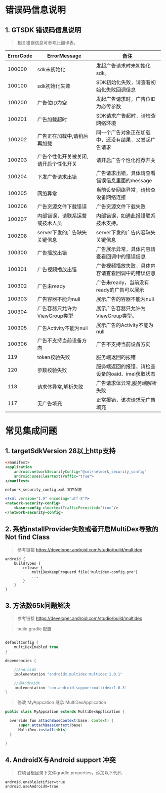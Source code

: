 # 错误码信息说明

## 1. GTSDK 错误码信息说明

> 相关错误信息可参考此翻译表。

| ErrorCode | ErrorMessage | 备注 |
| --- | --- | --- |
| 100000 |sdk未初始化	|发起广告请求时未初始化sdk。|
| 100100 | sdk初始化失败|SDK初始化失败，请查看初始化失败回调信息|
| 100200 | 广告位ID为空|发起广告请求时，广告位ID为必传参数|
| 100201 | 广告加载超时|SDK请求广告超时，请检查网络环境|
| 100202 |广告正在加载中,请稍后再加载|同一个广告对象正在加载中，还没有结果，又发起广告请求|
| 100203 |广告个性化开关被关闭,请开启个性化开关|请开启广告个性化推荐开关|
| 100204 | 下发广告请求出错	|   广告请求出错，具体请查看错误信息里面的message     |
| 100205 | 网络异常			|当前设备网络异常，请检查设备网络连接|
| 100206 | 广告资源文件下载错误			|广告资源文件下载失败|
| 100207 | 内部错误，请联系运营或技术人员|内部错误，如遇此报错联系技术支持。|
| 100208 | server下发的广告缺失关键信息|server下发的广告内容缺失关键信息|
| 100300 |广告播放出错	|广告展示异常，具体内容请查看回调中的错误信息|
| 100301 |广告视频播放出错|广告视频播放失败，具体内容请查看回调中的错误信息|
| 100302 | 广告未ready		|广告未ready，当前没有ready的广告可以展示|
| 100303 | 广告容器不能为null|展示广告的容器不能为null|
| 100304 | 广告容器只允许为ViewGroup类型|展示广告容器只允许为ViewGroup类型。|
| 100305 | 广告Activity不能为null|展示广告的Activity不能为null|
| 100306 | 广告不支持当前设备方向		|广告不支持当前设备方向|
| 119 | token校验失败			| 服务端返回的报错 |
| 120 | 参数校验失败			|服务端返回的报错，请检查设备的oaid、imei获取状态|
| 118 | 请求体异常,解析失败			|广告请求体异常,服务端解析失败|
| 117 | 无广告填充		 |正常报错，该次请求无广告填充|



# 常见集成问题

## 1. targetSdkVersion 28以上http支持

```xml
</manifest>
<application
    android:networkSecurityConfig="@xml/network_security_config"
    android:usesCleartextTraffic="true">
</manifest>

network_security_config.xml 文件配置

<?xml version="1.0" encoding="utf-8"?>
<network-security-config>
    <base-config cleartextTrafficPermitted="true"/>
</network-security-config>
```

## 2. 系统installProvider失败或者开启MultiDex导致的Not find Class
> 参考链接 <https://developer.android.com/studio/build/multidex>

```
android {
    buildTypes {
        release {
            multiDexKeepProguard file('multidex-config.pro')
            ...
        }
    }
}
```

## 3. 方法数65k问题解决

> 参考链接 <https://developer.android.com/studio/build/multidex>


>   build.gradle 配置

```groovy

defaultConfig {
    multiDexEnabled true
}

dependencies {

    //AndroidX
    implementation "androidx.multidex:multidex:2.0.1"

    //非AndroidX
    implementation 'com.android.support:multidex:1.0.3'
}
```

>   修改 MyAppcation 继承 MultiDexApplication

```java
public class MyAppcation extends MultiDexApplication {

  override fun attachBaseContext(base: Context) {
      super.attachBaseContext(base)
      MultiDex.install(this)
  }

}
```


## 4. AndroidX与Android support 冲突

> 在项目根目录下文件gradle.properties，添加以下代码

```
android.enableJetifier=true
android.useAndroidX=true
```
